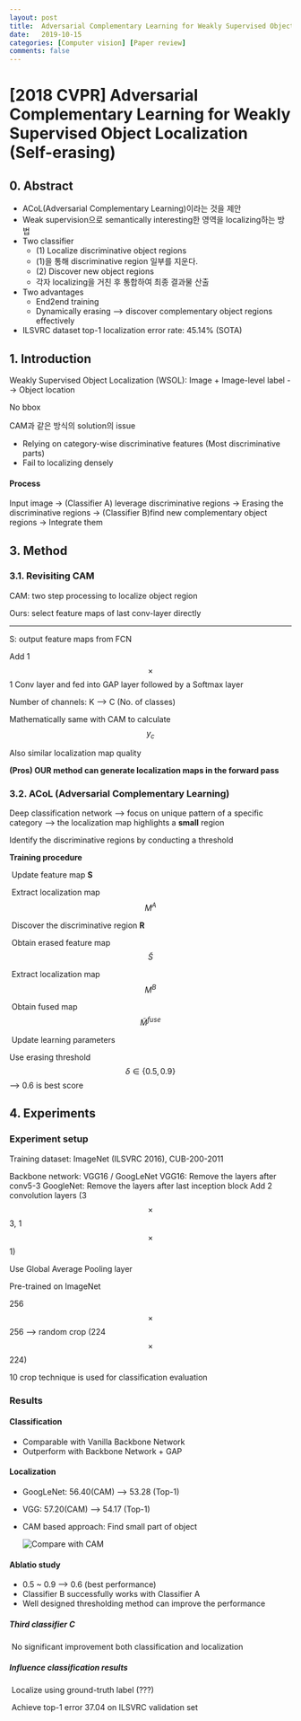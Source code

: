 ```yaml
---
layout: post
title:  Adversarial Complementary Learning for Weakly Supervised Object Localization
date:   2019-10-15
categories: [Computer vision] [Paper review]
comments: false
---
```




# [2018 CVPR] Adversarial Complementary Learning for Weakly Supervised Object Localization (Self-erasing)

## 0. Abstract

- ACoL(Adversarial Complementary Learning)이라는 것을 제안
- Weak supervision으로 semantically interesting한 영역을 localizing하는 방법
- Two classifier
  - (1) Localize discriminative object regions
  - (1)을 통해 discriminative region 일부를 지운다.
  - (2) Discover new object regions
  - 각자 localizing을 거친 후 통합하여 최종 결과물 산출
- Two advantages
  - End2end training
  - Dynamically erasing --> discover complementary object regions effectively
- ILSVRC dataset top-1 localization error rate: 45.14% (SOTA)



## 1. Introduction

Weakly Supervised Object Localization (WSOL):
Image + Image-level label --> Object location 

No bbox

CAM과 같은 방식의 solution의 issue

* Relying on category-wise discriminative features (Most discriminative parts)
* Fail to localizing densely

#### Process

Input image -> (Classifier A) leverage discriminative regions -> Erasing the discriminative regions -> (Classifier B)find new complementary object regions
-> Integrate them 



## 3. Method

### 3.1. Revisiting CAM

CAM: two step processing to localize object region

Ours: select feature maps of last conv-layer directly

----

S: output feature maps from FCN

Add 1$$\times$$1 Conv layer and fed into GAP layer followed by a Softmax layer

Number of channels: K --> C (No. of classes)

Mathematically same with CAM to calculate $$y_c$$ 

Also similar localization map quality

**(Pros) OUR method can generate localization maps in the forward pass**

### 3.2. ACoL (Adversarial Complementary Learning)

Deep classification network
--> focus on unique pattern of a specific category
--> the localization map highlights a __small__ region

Identify the discriminative regions by conducting a threshold

**Training procedure**

​	Update feature map **S**

​	Extract localization map $$M^A$$

​	Discover the discriminative region **R**

​	Obtain erased feature map $$\tilde{S}$$

​	Extract localization map $$M^B$$

​	Obtain fused map $$\tilde{M}^{fuse}$$

​	Update learning parameters

Use erasing threshold $$\delta \in \{0.5, 0.9\}$$ --> 0.6 is best score

## 4. Experiments

### Experiment setup

Training dataset: ImageNet (ILSVRC 2016), CUB-200-2011

Backbone network: VGG16 / GoogLeNet
	VGG16: Remove the layers after conv5-3
	GoogleNet: Remove the layers after last inception block
	Add 2 convolution layers (3$$\times$$3, 1$$\times$$1)

Use Global Average Pooling layer

Pre-trained on ImageNet

256$$\times$$256 --> random crop (224$$\times$$224)

10 crop technique is used for classification evaluation

### Results

#### Classification

* Comparable with Vanilla Backbone Network
* Outperform with Backbone Network + GAP



#### Localization

* GoogLeNet: 56.40(CAM) --> 53.28 (Top-1)

* VGG: 57.20(CAM) --> 54.17 (Top-1)

* CAM based approach: Find small part of object

  ![Compare with CAM](https://daehyun-bae.github.io/img/post/191005_acol_0.png)

#### Ablatio study

* 0.5 ~ 0.9 --> 0.6 (best performance)
* Classifier B successfully works with Classifier A
* Well designed thresholding method can improve the performance

##### Third classifier C

​	No significant improvement both classification and localization



##### Influence classification results

​	Localize using ground-truth label (???)

​	Achieve top-1 error 37.04 on ILSVRC validation set


